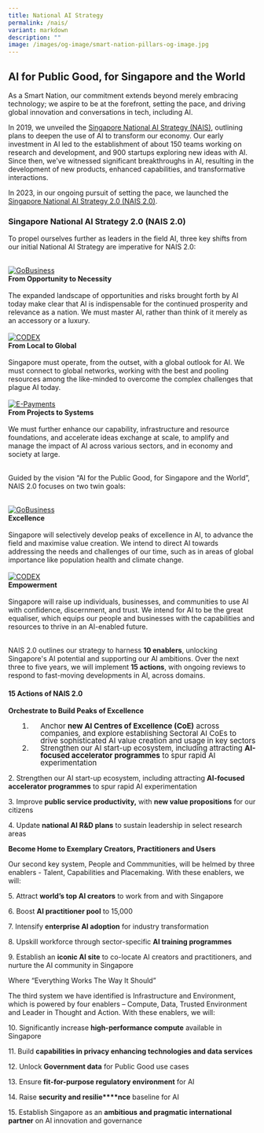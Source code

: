 ```yaml
---
title: National AI Strategy
permalink: /nais/
variant: markdown
description: ""
image: /images/og-image/smart-nation-pillars-og-image.jpg
---
```

## AI for Public Good, for Singapore and the World

As a Smart Nation, our commitment extends beyond merely embracing technology; we aspire to be at the forefront, setting the pace, and driving global innovation and conversations in tech, including AI. 

In 2019, we unveiled the [Singapore National AI Strategy (NAIS)](/files/publications/national-ai-strategy.pdf), outlining plans to deepen the use of AI to transform our economy. Our early investment in AI led to the establishment of about 150 teams working on research and development, and 900 startups exploring new ideas with AI. Since then, we've witnessed significant breakthroughs in AI, resulting in the development of new products, enhanced capabilities, and transformative interactions. 

In 2023, in our ongoing pursuit of setting the pace, we launched the [Singapore National AI Strategy 2.0  (NAIS 2.0)](/files/publications/national-ai-strategy.pdf).



### Singapore National AI Strategy 2.0 (NAIS 2.0)


To propel ourselves further as leaders in the field AI, three key shifts from our initial National AI Strategy are imperative for NAIS 2.0:

<br>
<div class="row">
<div class="col"> 
<a href="/initiatives/strategic-national-projects/gobusiness"><img src="/images/initiatives/business-grant-portal-overview.jpeg" alt="GoBusiness"></a><br>
		<div class="header"><b>From Opportunity to Necessity</b></div><br>
		<div class="para">The expanded landscape of opportunities and risks brought forth by AI today make clear that AI is indispensable for the continued prosperity and relevance as a nation. We must master AI, rather than think of it merely as an accessory or a luxury.
</div>
<br>

</div>
	<div class="col"> 
<a href="/initiatives/strategic-national-projects/codex"><img src="/images/initiatives/codex-snp.jpeg" alt="CODEX"></a><br>
	<div class="header"><b>From Local to Global</b></div><br>
	<div class="para">Singapore must operate, from the outset, with a global outlook for AI. We must connect to global networks, working with the best and pooling resources among the like-minded to overcome the complex challenges that plague AI today.&nbsp;
</div>
<br>

</div>
	<div class="col"> 
<a href="/initiatives/strategic-national-projects/e-payments"><img src="/images/initiatives/e-payments-snp.jpeg" alt="E-Payments"></a><br>
	<div class="header"><b>From Projects to Systems</b></div><br>
	<div class="para">We must further enhance our capability, infrastructure and resource foundations, and accelerate ideas exchange at scale, to amplify and manage the impact of AI across various sectors, and in economy and society at large.
</div>
<br></div></div>


Guided by the vision “AI for the Public Good, for Singapore and the World”, NAIS 2.0 focuses on two&nbsp;twin&nbsp;goals:

<br>
<div class="row">
<div class="col"> 
<a href="/initiatives/strategic-national-projects/gobusiness"><img src="/images/initiatives/business-grant-portal-overview.jpeg" alt="GoBusiness"></a><br>
	
<div class="header"><b>Excellence</b></div><br>
<div class="para">Singapore will selectively develop peaks of excellence in AI, to advance the field and maximise value creation. We intend to direct AI towards addressing the needs and challenges of our time, such as in areas of global importance like population health and climate change.</div><br>

</div>

<div class="col"> 
<a href="/initiatives/strategic-national-projects/codex"><img src="/images/initiatives/codex-snp.jpeg" alt="CODEX"></a><br>

<div class="header"><b>Empowerment</b></div><br>
<div class="para">Singapore will raise up individuals, businesses, and communities to use AI with confidence, discernment, and trust. We intend for AI to be the great equaliser, which equips our people and businesses with the capabilities and resources to thrive in an AI-enabled future.</div><br>

</div>

</div>

NAIS 2.0 outlines our strategy to harness **10 enablers**, unlocking Singapore's AI potential and supporting our AI ambitions. Over the next three to five years, we will implement **15 actions**, with ongoing reviews to respond to fast-moving developments in AI, across domains.

#### 15 Actions of NAIS 2.0

**Orchestrate to Build Peaks of Excellence**

<div style="font-size:15px; line-height:15px; padding: 0px 0px 0px 20px;">

1. <div style="padding: 0px 0px 0px 20px;">Anchor <b>new AI Centres of Excellence (CoE)</b>&nbsp;across companies, and explore establishing Sectoral AI CoEs to drive sophisticated AI value creation and usage in key sectors</div>

2.  <div style="padding: 0px 0px 0px 20px;">Strengthen our AI start-up ecosystem, including attracting&nbsp;<b>AI-focused accelerator programmes</b>&nbsp;to spur rapid AI experimentation
	
</div>	

2\. Strengthen our AI start-up ecosystem, including attracting&nbsp;**AI-focused accelerator programmes**&nbsp;to spur rapid AI experimentation

3\. Improve&nbsp;**public service productivity,**&nbsp;with&nbsp;**new value propositions**&nbsp;for our citizens

4\. Update&nbsp;**national AI R&amp;D plans**&nbsp;to sustain leadership in select research areas

**Become Home to Exemplary Creators, Practitioners and Users**  
  

Our second key system, People and Commmunities, will be helmed by three enablers&nbsp;\-&nbsp;Talent, Capabilities and Placemaking.&nbsp;With these enablers, we will:

5\. Attract&nbsp;**world’s top AI creators**&nbsp;to work from and with Singapore

6\. Boost&nbsp;**AI practitioner pool**&nbsp;to 15,000

7\. Intensify&nbsp;**enterprise AI adoption**&nbsp;for industry transformation

8\. Upskill workforce through sector-specific&nbsp;**AI training programmes**

9.&nbsp;Establish an&nbsp;**iconic AI site**&nbsp;to co-locate AI creators and practitioners, and nurture the AI community in Singapore  
  

Where “Everything Works The Way It Should”

The third system we have&nbsp;identified is Infrastructure and Environment, which is powered by four enablers – Compute, Data, Trusted Environment and Leader in Thought and Action. With these enablers, we will:  
  

10\. Significantly increase&nbsp;**high-performance compute**&nbsp;available in Singapore

11\. Build&nbsp;**capabilities in privacy enhancing technologies and data services**

12\. Unlock&nbsp;**Government data**&nbsp;for Public Good use cases

13\. Ensure&nbsp;**fit-for-purpose regulatory environment**&nbsp;for AI

14\. Raise&nbsp;**security and resilie****nce**&nbsp;baseline for AI

15\. Establish Singapore as an&nbsp;**ambitious**&nbsp;**and pragmatic international partner**&nbsp;on AI innovation and governance


</div>